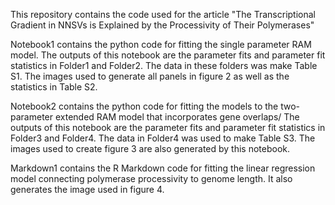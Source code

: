 This repository contains the code used for the article "The Transcriptional Gradient in NNSVs is Explained by the Processivity of Their Polymerases"

Notebook1 contains the python code for fitting the single parameter RAM model. The outputs of this notebook are the parameter fits and parameter fit statistics in Folder1 and Folder2. The data in these folders was make Table S1. The images used to generate all panels in figure 2 as well as the statistics in Table S2.

Notebook2 contains the python code for fitting the models to the two-parameter extended RAM model that incorporates gene overlaps/ The outputs of this notebook are the parameter fits and parameter fit statistics in Folder3 and Folder4. The data in Folder4 was used to make Table S3. The images used to create figure 3  are also generated by this notebook.

Markdown1 contains the R Markdown code for fitting the linear regression model connecting polymerase processivity to genome length. It also generates the image used in figure 4.

